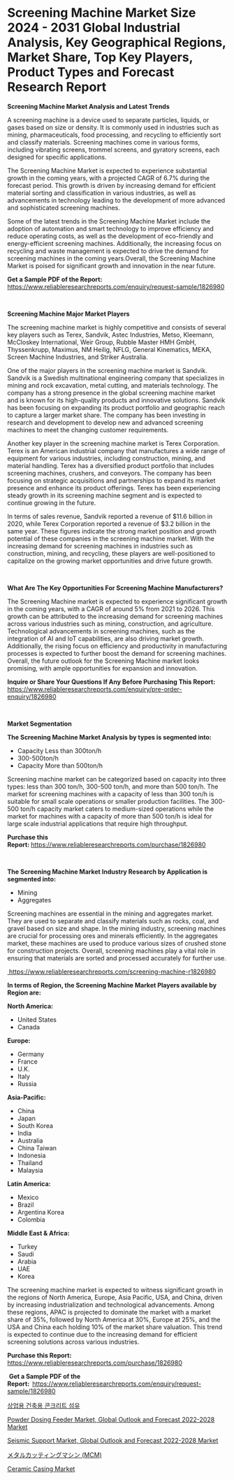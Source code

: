 <p><h1>Screening Machine Market Size 2024 - 2031 Global Industrial Analysis, Key Geographical Regions, Market Share, Top Key Players, Product Types and Forecast Research Report</h1></p><p><strong>Screening Machine Market Analysis and Latest Trends</strong></p>
<p><p>A screening machine is a device used to separate particles, liquids, or gases based on size or density. It is commonly used in industries such as mining, pharmaceuticals, food processing, and recycling to efficiently sort and classify materials. Screening machines come in various forms, including vibrating screens, trommel screens, and gyratory screens, each designed for specific applications.</p><p>The Screening Machine Market is expected to experience substantial growth in the coming years, with a projected CAGR of 6.7% during the forecast period. This growth is driven by increasing demand for efficient material sorting and classification in various industries, as well as advancements in technology leading to the development of more advanced and sophisticated screening machines.</p><p>Some of the latest trends in the Screening Machine Market include the adoption of automation and smart technology to improve efficiency and reduce operating costs, as well as the development of eco-friendly and energy-efficient screening machines. Additionally, the increasing focus on recycling and waste management is expected to drive the demand for screening machines in the coming years.Overall, the Screening Machine Market is poised for significant growth and innovation in the near future.</p></p>
<p><strong>Get a Sample PDF of the Report:&nbsp;</strong> <a href="https://www.reliableresearchreports.com/enquiry/request-sample/1826980">https://www.reliableresearchreports.com/enquiry/request-sample/1826980</a></p>
<p>&nbsp;</p>
<p><strong>Screening Machine Major Market Players</strong></p>
<p><p>The screening machine market is highly competitive and consists of several key players such as Terex, Sandvik, Astec Industries, Metso, Kleemann, McCloskey International, Weir Group, Rubble Master HMH GmbH, Thyssenkrupp, Maximus, NM Heilig, NFLG, General Kinematics, MEKA, Screen Machine Industries, and Striker Australia. </p><p>One of the major players in the screening machine market is Sandvik. Sandvik is a Swedish multinational engineering company that specializes in mining and rock excavation, metal cutting, and materials technology. The company has a strong presence in the global screening machine market and is known for its high-quality products and innovative solutions. Sandvik has been focusing on expanding its product portfolio and geographic reach to capture a larger market share. The company has been investing in research and development to develop new and advanced screening machines to meet the changing customer requirements.</p><p>Another key player in the screening machine market is Terex Corporation. Terex is an American industrial company that manufactures a wide range of equipment for various industries, including construction, mining, and material handling. Terex has a diversified product portfolio that includes screening machines, crushers, and conveyors. The company has been focusing on strategic acquisitions and partnerships to expand its market presence and enhance its product offerings. Terex has been experiencing steady growth in its screening machine segment and is expected to continue growing in the future.</p><p>In terms of sales revenue, Sandvik reported a revenue of $11.6 billion in 2020, while Terex Corporation reported a revenue of $3.2 billion in the same year. These figures indicate the strong market position and growth potential of these companies in the screening machine market. With the increasing demand for screening machines in industries such as construction, mining, and recycling, these players are well-positioned to capitalize on the growing market opportunities and drive future growth.</p></p>
<p>&nbsp;</p>
<p><strong>What Are The Key Opportunities For Screening Machine Manufacturers?</strong></p>
<p><p>The Screening Machine market is expected to experience significant growth in the coming years, with a CAGR of around 5% from 2021 to 2026. This growth can be attributed to the increasing demand for screening machines across various industries such as mining, construction, and agriculture. Technological advancements in screening machines, such as the integration of AI and IoT capabilities, are also driving market growth. Additionally, the rising focus on efficiency and productivity in manufacturing processes is expected to further boost the demand for screening machines. Overall, the future outlook for the Screening Machine market looks promising, with ample opportunities for expansion and innovation.</p></p>
<p><strong>Inquire or Share Your Questions If Any Before Purchasing This Report:</strong> <a href="https://www.reliableresearchreports.com/enquiry/pre-order-enquiry/1826980">https://www.reliableresearchreports.com/enquiry/pre-order-enquiry/1826980</a></p>
<p>&nbsp;</p>
<p><strong>Market Segmentation</strong></p>
<p><strong>The Screening Machine Market Analysis by types is segmented into:</strong></p>
<p><ul><li>Capacity Less than 300ton/h</li><li>300-500ton/h</li><li>Capacity More than 500ton/h</li></ul></p>
<p><p>Screening machine market can be categorized based on capacity into three types: less than 300 ton/h, 300-500 ton/h, and more than 500 ton/h. The market for screening machines with a capacity of less than 300 ton/h is suitable for small scale operations or smaller production facilities. The 300-500 ton/h capacity market caters to medium-sized operations while the market for machines with a capacity of more than 500 ton/h is ideal for large scale industrial applications that require high throughput.</p></p>
<p><strong>Purchase this Report:&nbsp;</strong><a href="https://www.reliableresearchreports.com/purchase/1826980">https://www.reliableresearchreports.com/purchase/1826980</a></p>
<p>&nbsp;</p>
<p><strong>The Screening Machine Market Industry Research by Application is segmented into:</strong></p>
<p><ul><li>Mining</li><li>Aggregates</li></ul></p>
<p><p>Screening machines are essential in the mining and aggregates market. They are used to separate and classify materials such as rocks, coal, and gravel based on size and shape. In the mining industry, screening machines are crucial for processing ores and minerals efficiently. In the aggregates market, these machines are used to produce various sizes of crushed stone for construction projects. Overall, screening machines play a vital role in ensuring that materials are sorted and processed accurately for further use.</p></p>
<p><a href="https://www.reliableresearchreports.com/screening-machine-r1826980">&nbsp;https://www.reliableresearchreports.com/screening-machine-r1826980</a></p>
<p><strong>In terms of Region, the Screening Machine Market Players available by Region are:</strong></p>
<p>
    <p> <strong> North America: </strong>
        <ul>
            <li>United States</li>
            <li>Canada</li>
        </ul>
        </p> 
    <p> <strong> Europe: </strong>
        <ul>
            <li>Germany</li>
            <li>France</li>
            <li>U.K.</li>
            <li>Italy</li>
            <li>Russia</li>
        </ul>
        </p> 
    <p> <strong> Asia-Pacific: </strong>
        <ul>
            <li>China</li>
            <li>Japan</li>
            <li>South Korea</li>
            <li>India</li>
            <li>Australia</li>
            <li>China Taiwan</li>
            <li>Indonesia</li>
            <li>Thailand</li>
            <li>Malaysia</li>
        </ul>
        </p> 
    <p> <strong> Latin America: </strong>
        <ul>
            <li>Mexico</li>
            <li>Brazil</li>
            <li>Argentina Korea</li>
            <li>Colombia</li>
        </ul>
        </p> 
    <p> <strong> Middle East & Africa: </strong>
        <ul>
            <li>Turkey</li>
            <li>Saudi</li>
            <li>Arabia</li>
            <li>UAE</li>
            <li>Korea</li>
        </ul>
    </p>
    </p>
<p><p>The screening machine market is expected to witness significant growth in the regions of North America, Europe, Asia Pacific, USA, and China, driven by increasing industrialization and technological advancements. Among these regions, APAC is projected to dominate the market with a market share of 35%, followed by North America at 30%, Europe at 25%, and the USA and China each holding 10% of the market share valuation. This trend is expected to continue due to the increasing demand for efficient screening solutions across various industries.</p></p>
<p><strong>Purchase this Report: </strong><a href="https://www.reliableresearchreports.com/purchase/1826980">https://www.reliableresearchreports.com/purchase/1826980</a></p>
<p>&nbsp;<strong>Get a Sample PDF of the Report:&nbsp;&nbsp;</strong><a href="https://www.reliableresearchreports.com/enquiry/request-sample/1826980">https://www.reliableresearchreports.com/enquiry/request-sample/1826980</a></p>
<p><strong></strong></p>
<p><p><a href="https://github.com/ROBERTS65DAVID/Market-Research-Report-List-1/blob/main/3935713172644.md">상업용 건축용 콘크리트 섬유</a></p><p><a href="https://www.linkedin.com/pulse/global-powder-dosing-feeder-market-outlook-forecast-2022-2028-dagce?trackingId=ABlV4xHTMzalze%2FsUHeMqw%3D%3D">Powder Dosing Feeder Market, Global Outlook and Forecast 2022-2028 Market</a></p><p><a href="https://www.linkedin.com/pulse/global-seismic-support-market-outlook-forecast-2022-2028-sector-qj1lf?trackingId=le%2F%2B1cOTVFyk%2BdEcWI86aA%3D%3D">Seismic Support Market, Global Outlook and Forecast 2022-2028 Market</a></p><p><a href="https://github.com/TerrellConn/Market-Research-Report-List-2/blob/main/4122046160519.md">メタルカッティングマシン (MCM)</a></p><p><a href="https://github.com/gamblestampleyjenny50m5sl6/Market-Research-Report-List-3/blob/main/ceramic-casing-market.md">Ceramic Casing Market</a></p></p>